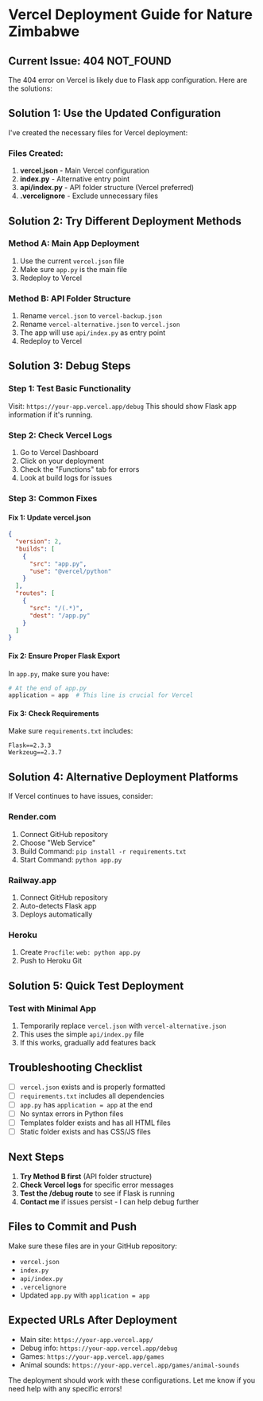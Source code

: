 # Vercel Deployment Guide for Nature Zimbabwe

## Current Issue: 404 NOT_FOUND

The 404 error on Vercel is likely due to Flask app configuration. Here are the solutions:

## Solution 1: Use the Updated Configuration

I've created the necessary files for Vercel deployment:

### Files Created:
1. **vercel.json** - Main Vercel configuration
2. **index.py** - Alternative entry point
3. **api/index.py** - API folder structure (Vercel preferred)
4. **.vercelignore** - Exclude unnecessary files

## Solution 2: Try Different Deployment Methods

### Method A: Main App Deployment
1. Use the current `vercel.json` file
2. Make sure `app.py` is the main file
3. Redeploy to Vercel

### Method B: API Folder Structure
1. Rename `vercel.json` to `vercel-backup.json`
2. Rename `vercel-alternative.json` to `vercel.json`
3. The app will use `api/index.py` as entry point
4. Redeploy to Vercel

## Solution 3: Debug Steps

### Step 1: Test Basic Functionality
Visit: `https://your-app.vercel.app/debug`
This should show Flask app information if it's running.

### Step 2: Check Vercel Logs
1. Go to Vercel Dashboard
2. Click on your deployment
3. Check the "Functions" tab for errors
4. Look at build logs for issues

### Step 3: Common Fixes

#### Fix 1: Update vercel.json
```json
{
  "version": 2,
  "builds": [
    {
      "src": "app.py",
      "use": "@vercel/python"
    }
  ],
  "routes": [
    {
      "src": "/(.*)",
      "dest": "/app.py"
    }
  ]
}
```

#### Fix 2: Ensure Proper Flask Export
In `app.py`, make sure you have:
```python
# At the end of app.py
application = app  # This line is crucial for Vercel
```

#### Fix 3: Check Requirements
Make sure `requirements.txt` includes:
```
Flask==2.3.3
Werkzeug==2.3.7
```

## Solution 4: Alternative Deployment Platforms

If Vercel continues to have issues, consider:

### Render.com
1. Connect GitHub repository
2. Choose "Web Service"
3. Build Command: `pip install -r requirements.txt`
4. Start Command: `python app.py`

### Railway.app
1. Connect GitHub repository
2. Auto-detects Flask app
3. Deploys automatically

### Heroku
1. Create `Procfile`: `web: python app.py`
2. Push to Heroku Git

## Solution 5: Quick Test Deployment

### Test with Minimal App
1. Temporarily replace `vercel.json` with `vercel-alternative.json`
2. This uses the simple `api/index.py` file
3. If this works, gradually add features back

## Troubleshooting Checklist

- [ ] `vercel.json` exists and is properly formatted
- [ ] `requirements.txt` includes all dependencies
- [ ] `app.py` has `application = app` at the end
- [ ] No syntax errors in Python files
- [ ] Templates folder exists and has all HTML files
- [ ] Static folder exists and has CSS/JS files

## Next Steps

1. **Try Method B first** (API folder structure)
2. **Check Vercel logs** for specific error messages
3. **Test the /debug route** to see if Flask is running
4. **Contact me** if issues persist - I can help debug further

## Files to Commit and Push

Make sure these files are in your GitHub repository:
- `vercel.json`
- `index.py`
- `api/index.py`
- `.vercelignore`
- Updated `app.py` with `application = app`

## Expected URLs After Deployment

- Main site: `https://your-app.vercel.app/`
- Debug info: `https://your-app.vercel.app/debug`
- Games: `https://your-app.vercel.app/games`
- Animal sounds: `https://your-app.vercel.app/games/animal-sounds`

The deployment should work with these configurations. Let me know if you need help with any specific errors!
